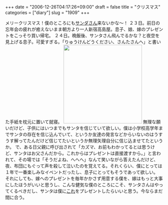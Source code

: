 +++
date = "2006-12-26T04:17:26+09:00"
draft = false
title = "クリスマス"
categories = ["diary"]
slug = "1909"
+++

メリークリスマス！僕のところにも<a href="http://www.powertool.jp/kenma/indexsander.html" target="_blank">サンダさん</a>来ないかな～！
２３日。前日の忘年会の疲れが癒えないまま朝方より一人新宿高島屋。息子、娘、嫁のプレゼントをこっそり買い帰宅。
２４日。晩飯後、サンタさん飛んでるかな？と夜空を見上げる息子。可愛すぎる。「りゅうけんどうください、さんたさんへ」と書いた手紙を枕元に置いて就寝。
<img src="http://ieiriblog.img.jugem.jp/20061226_266424.gif" width="250" />
無理な願いだけど、子供にはいつまでもサンタを信じていて欲しい。僕は小学校高学年までサンタの存在を信じ込んでいて、というか友達の発言などからいないのはうすうす解ってたんだけど信じてたいというか無理矢理自分に信じ込ませてたというか。
で、ある日父親に呼び出されて「カズマ、お前もわかってるとは思うけど、サンタはお父さんだから。これからはプレゼントは直接渡すから。」と言われて、その場では「そうだよね、へへへ」なんて笑いながら答えたんだけど、夜、布団にもぐって声を殺して泣いたのを覚えてる。それくらい、僕にとっては１年で一番楽しみなイベントだったし、息子にとってもそうであって欲しい。
それにしても、嫁へのプレゼントを毎年かかさず用意する僕を、嫁はもっと大事にしたほうがいいと思うし、こんな健気な僕のところにこそ、サンタさんはやってくるべきだし、サンタは僕に<a href="http://www.sony.jp/products/Consumer/locationfree/index.html" target="_blank">これ</a>をプレゼントしたらいいと思う。今ならまだ間に合う。
